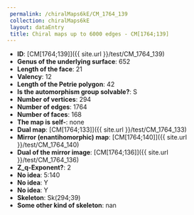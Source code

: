 ```yaml
--- 
 permalink: /chiralMaps6kE/CM_1764_139 
 collection: chiralMaps6kE
 layout: dataEntry
 title: Chiral maps up to 6000 edges - CM[1764;139]
---
```


- **ID**: [CM[1764;139]]({{ site.url }}/test/CM_1764_139)
- **Genus of the underlying surface**: 652
- **Length of the face**: 21
- **Valency**: 12
- **Length of the Petrie polygon**: 42
- **Is the automorphism group solvable?**: S
- **Number of vertices**: 294
- **Number of edges**: 1764
- **Number of faces**: 168
- **The map is self-**: none
- **Dual map**: [CM[1764;133]]({{ site.url }}/test/CM_1764_133)
- **Mirror (enantihomorphic) map**: [CM[1764;140]]({{ site.url }}/test/CM_1764_140)
- **Dual of the mirror image**: [CM[1764;136]]({{ site.url }}/test/CM_1764_136)
- **Z_q-Exponent?**: 2
- **No idea**:  5:140
- **No idea**: Y
- **No idea**: Y
- **Skeleton**: Sk(294;39)
- **Some other kind of skeleton**: nan
